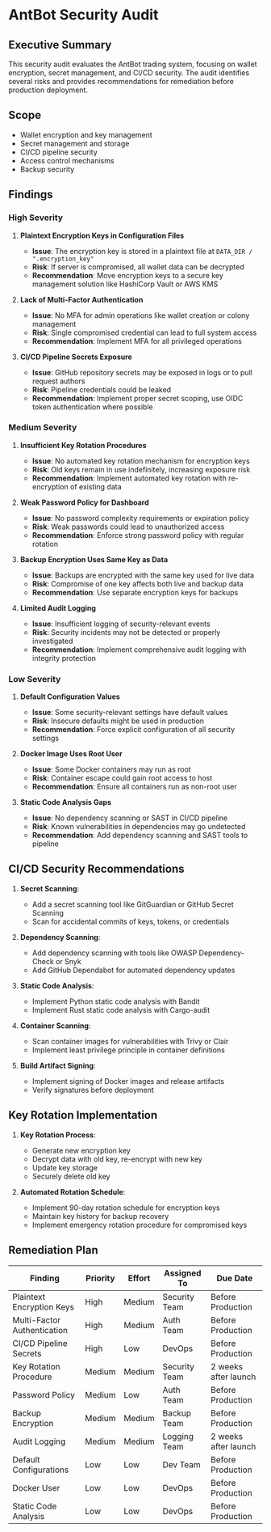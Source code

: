 # AntBot Security Audit

## Executive Summary

This security audit evaluates the AntBot trading system, focusing on wallet encryption, secret management, and CI/CD security. The audit identifies several risks and provides recommendations for remediation before production deployment.

## Scope

- Wallet encryption and key management
- Secret management and storage
- CI/CD pipeline security
- Access control mechanisms
- Backup security

## Findings

### High Severity

1. **Plaintext Encryption Keys in Configuration Files** 
   - **Issue**: The encryption key is stored in a plaintext file at `DATA_DIR / ".encryption_key"`
   - **Risk**: If server is compromised, all wallet data can be decrypted
   - **Recommendation**: Move encryption keys to a secure key management solution like HashiCorp Vault or AWS KMS

2. **Lack of Multi-Factor Authentication**
   - **Issue**: No MFA for admin operations like wallet creation or colony management
   - **Risk**: Single compromised credential can lead to full system access
   - **Recommendation**: Implement MFA for all privileged operations

3. **CI/CD Pipeline Secrets Exposure**
   - **Issue**: GitHub repository secrets may be exposed in logs or to pull request authors
   - **Risk**: Pipeline credentials could be leaked
   - **Recommendation**: Implement proper secret scoping, use OIDC token authentication where possible

### Medium Severity

1. **Insufficient Key Rotation Procedures**
   - **Issue**: No automated key rotation mechanism for encryption keys
   - **Risk**: Old keys remain in use indefinitely, increasing exposure risk
   - **Recommendation**: Implement automated key rotation with re-encryption of existing data

2. **Weak Password Policy for Dashboard**
   - **Issue**: No password complexity requirements or expiration policy
   - **Risk**: Weak passwords could lead to unauthorized access
   - **Recommendation**: Enforce strong password policy with regular rotation

3. **Backup Encryption Uses Same Key as Data**
   - **Issue**: Backups are encrypted with the same key used for live data
   - **Risk**: Compromise of one key affects both live and backup data
   - **Recommendation**: Use separate encryption keys for backups

4. **Limited Audit Logging**
   - **Issue**: Insufficient logging of security-relevant events
   - **Risk**: Security incidents may not be detected or properly investigated
   - **Recommendation**: Implement comprehensive audit logging with integrity protection

### Low Severity

1. **Default Configuration Values**
   - **Issue**: Some security-relevant settings have default values
   - **Risk**: Insecure defaults might be used in production
   - **Recommendation**: Force explicit configuration of all security settings

2. **Docker Image Uses Root User**
   - **Issue**: Some Docker containers may run as root
   - **Risk**: Container escape could gain root access to host
   - **Recommendation**: Ensure all containers run as non-root user

3. **Static Code Analysis Gaps**
   - **Issue**: No dependency scanning or SAST in CI/CD pipeline
   - **Risk**: Known vulnerabilities in dependencies may go undetected
   - **Recommendation**: Add dependency scanning and SAST tools to pipeline

## CI/CD Security Recommendations

1. **Secret Scanning**:
   - Add a secret scanning tool like GitGuardian or GitHub Secret Scanning
   - Scan for accidental commits of keys, tokens, or credentials

2. **Dependency Scanning**:
   - Add dependency scanning with tools like OWASP Dependency-Check or Snyk
   - Add GitHub Dependabot for automated dependency updates

3. **Static Code Analysis**:
   - Implement Python static code analysis with Bandit
   - Implement Rust static code analysis with Cargo-audit

4. **Container Scanning**:
   - Scan container images for vulnerabilities with Trivy or Clair
   - Implement least privilege principle in container definitions

5. **Build Artifact Signing**:
   - Implement signing of Docker images and release artifacts
   - Verify signatures before deployment

## Key Rotation Implementation

1. **Key Rotation Process**:
   - Generate new encryption key
   - Decrypt data with old key, re-encrypt with new key
   - Update key storage
   - Securely delete old key

2. **Automated Rotation Schedule**:
   - Implement 90-day rotation schedule for encryption keys
   - Maintain key history for backup recovery
   - Implement emergency rotation procedure for compromised keys

## Remediation Plan

| Finding | Priority | Effort | Assigned To | Due Date |
|---------|----------|--------|-------------|----------|
| Plaintext Encryption Keys | High | Medium | Security Team | Before Production |
| Multi-Factor Authentication | High | Medium | Auth Team | Before Production |
| CI/CD Pipeline Secrets | High | Low | DevOps | Before Production |
| Key Rotation Procedure | Medium | Medium | Security Team | 2 weeks after launch |
| Password Policy | Medium | Low | Auth Team | Before Production |
| Backup Encryption | Medium | Medium | Backup Team | Before Production |
| Audit Logging | Medium | Medium | Logging Team | 2 weeks after launch |
| Default Configurations | Low | Low | Dev Team | Before Production |
| Docker User | Low | Low | DevOps | Before Production |
| Static Code Analysis | Low | Low | DevOps | Before Production | 